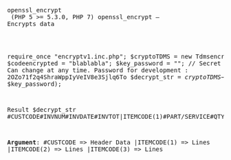 <html>
<body>
<pre>  

openssl_encrypt<br>
(PHP 5 >= 5.3.0, PHP 7)
openssl_encrypt — Encrypts data
<br><br>

require_once "encryptv1.inc.php";
$cryptoTDMS = new Tdmsencrypt();
$codeencrypted = "blablabla";
$key_password = ""; // Secret Password. Can change at any time. Password for development : 2OZo71f2q4ShraWppIyVeIV8e3Sjlq6To
$decrypt_str = $cryptoTDMS->decrypt($codeencrypted, $key_password);


Result $decrypt_str
#CUSTCODE#INVNUM#INVDATE#INVTOT|ITEMCODE(1)#PART/SERVICE#QTY|ITEMCODE(2)#PART/SERVICE/QTY|ITEMCODE(3)#PART/SERVICE#QTY

<b>Argument</b>: 
#CUSTCODE => Header Data
|ITEMCODE(1) => Lines
|ITEMCODE(2) => Lines
|ITEMCODE(3) => Lines
</pre>
</body>

</html>

